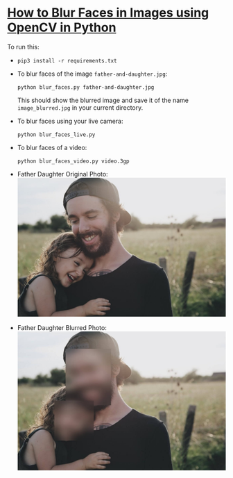 # [How to Blur Faces in Images using OpenCV in Python](https://www.thepythoncode.com/article/blur-faces-in-images-using-opencv-in-python)
To run this:
- `pip3 install -r requirements.txt`
- To blur faces of the image `father-and-daughter.jpg`:
    ```
    python blur_faces.py father-and-daughter.jpg
    ```
    This should show the blurred image and save it of the name `image_blurred.jpg` in your current directory.

- To blur faces using your live camera:
    ```
    python blur_faces_live.py
    ```
- To blur faces of a video:
    ```
    python blur_faces_video.py video.3gp
    ```
- Father Daughter Original Photo:
![Father](https://github.com/PanduDcau/Flask-Projects-Dcau/blob/main/Blur%20Faces/father-and-daughter.jpg)

- Father Daughter Blurred Photo:
![Father](https://github.com/PanduDcau/Flask-Projects-Dcau/blob/main/Blur%20Faces/images/image_blurred.jpg)

